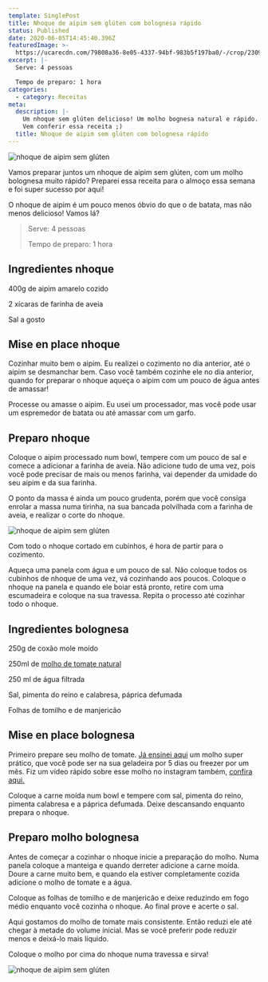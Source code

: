 ```yaml
---
template: SinglePost
title: Nhoque de aipim sem glúten com bolognesa rápido
status: Published
date: 2020-06-05T14:45:40.396Z
featuredImage: >-
  https://ucarecdn.com/79808a36-8e05-4337-94bf-983b5f197ba0/-/crop/2309x1564/0,0/-/preview/
excerpt: |-
  Serve: 4 pessoas 

  Tempo de preparo: 1 hora 
categories:
  - category: Receitas
meta:
  description: |-
    Um nhoque sem glúten delicioso! Um molho bognesa natural e rápido.
    Vem conferir essa receita ;)
  title: Nhoque de aipim sem glúten com bolognesa rápido
---
```

![nhoque de aipim sem glúten](https://ucarecdn.com/c45fefff-1f4b-49e1-8a55-1393bbe52050/)

Vamos preparar juntos um nhoque de aipim sem glúten, com um molho bolognesa muito rápido? Preparei essa receita para o almoço essa semana e foi super sucesso por aqui! 

O nhoque de aipim é um pouco menos óbvio do que o de batata, mas não menos delicioso! Vamos lá? 



 



> Serve: 4 pessoas 
>
> 
>
> Tempo de preparo: 1 hora 
>
> 

 



## Ingredientes nhoque 



400g de aipim amarelo cozido 



2 xícaras de farinha de aveia 



Sal a gosto 



 

## 

## Mise en place nhoque 



Cozinhar muito bem o aipim. Eu realizei o cozimento no dia anterior, até o aipim se desmanchar bem. Caso você também cozinhe ele no dia anterior, quando for preparar o nhoque aqueça o aipim com um pouco de água antes de amassar! 



Processe ou amasse o aipim. Eu usei um processador, mas você pode usar um espremedor de batata ou até amassar com um garfo. 



 



## Preparo nhoque 



Coloque o aipim processado num bowl, tempere com um pouco de sal e comece a adicionar a farinha de aveia. Não adicione tudo de uma vez, pois você pode precisar de mais ou menos farinha, vai depender da umidade do seu aipim e da sua farinha. 



O ponto da massa é ainda um pouco grudenta, porém que você consiga enrolar a massa numa tirinha, na sua bancada polvilhada com a farinha de aveia, e realizar o corte do nhoque. 

![nhoque de aipim sem glúten](https://ucarecdn.com/cc54447e-de52-4dfa-af1d-7e0d502eae33/)



Com todo o nhoque cortado em cubinhos, é hora de partir para o cozimento.  



Aqueça uma panela com água e um pouco de sal. Não coloque todos os cubinhos de nhoque de uma vez, vá cozinhando aos poucos. Coloque o nhoque na panela e quando ele boiar está pronto, retire com uma escumadeira e coloque na sua travessa. Repita o processo até cozinhar todo o nhoque. 



 



## Ingredientes bolognesa 



250g de coxão mole moído 



250ml de [molho de tomate natural ](https://paolafabeni.com/posts/molho-de-tomate/)



250 ml de água filtrada 



Sal, pimenta do reino e calabresa, páprica defumada 



Folhas de tomilho e de manjericão 



 



## Mise en place bolognesa 



Primeiro prepare seu molho de tomate. [Já ensinei aqui](https://paolafabeni.com/posts/molho-de-tomate/) um molho super prático, que você pode ser na sua geladeira por 5 dias ou freezer por um mês. Fiz um vídeo rápido sobre esse molho no instagram também, [confira aqui.](https://www.instagram.com/tv/CA-lMselnt_/?utm_source=ig_web_copy_link)



Coloque a carne moída num bowl e tempere com sal, pimenta do reino, pimenta calabresa e a páprica defumada. Deixe descansando enquanto prepara o nhoque. 



 



## Preparo molho bolognesa 



Antes de começar a cozinhar o nhoque inicie a preparação do molho. Numa panela coloque a manteiga e quando derreter adicione a carne moída. Doure a carne muito bem, e quando ela estiver completamente cozida adicione o molho de tomate e a água.  



Coloque as folhas de tomilho e de manjericão e deixe reduzindo em fogo médio enquanto você cozinha o nhoque. Ao final prove e acerte o sal.



Aqui gostamos do molho de tomate mais consistente. Então reduzi ele até chegar à metade do volume inicial. Mas se você preferir pode reduzir menos e deixá-lo mais líquido. 



Coloque o molho por cima do nhoque numa travessa e sirva! 

![nhoque de aipim sem glúten](https://ucarecdn.com/77e92a93-f926-4d56-a455-d04456ac6795/-/crop/960x1164/0,0/-/preview/)
